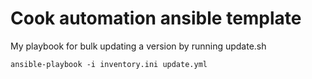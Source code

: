 # Cook automation ansible template
My playbook for bulk updating a version by running update.sh

```
ansible-playbook -i inventory.ini update.yml
